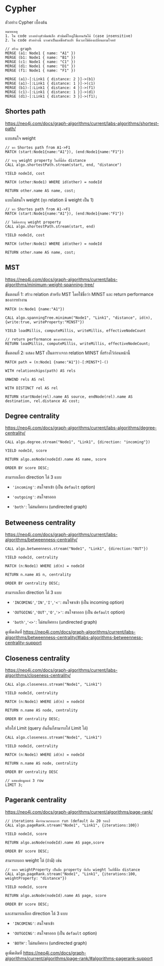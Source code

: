 # Cypher

ตัวอย่าง Cypher เบื้องต้น

`หมายเหตุ`  
`1. ใน code บางอย่างตัวพิมพ์เล็ก ตัวพิมพิ์ใหญ่ใช้แทนกันได้ (case insensitive)`  
`2. ใน code ตัวอย่างนี้ บางคำเป็นแค่ชื่อตัวแปร ซึ่งเวลาใช้ต้องเปลี่ยนตามโจทย์`

```
// สร้าง graph
MERGE (a1: Node1 { name: "A1" })
MERGE (b1: Node1 { name: "B1" })
MERGE (c1: Node1 { name: "C1" })
MERGE (d1: Node1 { name: "D1" })
MERGE (f1: Node1 { name: "F1" })

MERGE (a1)-[:Link1 { distance: 2 }]->(b1)
MERGE (a1)-[:Link1 { distance: 1 }]->(c1)
MERGE (b1)-[:Link1 { distance: 4 }]->(f1)
MERGE (c1)-[:Link1 { distance: 1 }]->(d1)
MERGE (d1)-[:Link1 { distance: 3 }]->(f1);
```

## Shortes path

https://neo4j.com/docs/graph-algorithms/current/labs-algorithms/shortest-path/

แบบสนใจ weight

```
// หา Shortes path from A1->F1
MATCH (start:Node1{name:"A1"}), (end:Node1{name:"F1"})

// ระบุ weight property ในที่นี้คือ distance
CALL algo.shortestPath.stream(start, end, "distance")

YIELD nodeId, cost

MATCH (other:Node1) WHERE id(other) = nodeId

RETURN other.name AS name, cost;
```

แบบไม่สนใจ weight (ทุก relation มี weight เป็น 1)

```
// หา Shortes path from A1->F1
MATCH (start:Node1{name:"A1"}), (end:Node1{name:"F1"})

// ไม่ต้องระบุ weight property
CALL algo.shortestPath.stream(start, end)

YIELD nodeId, cost

MATCH (other:Node1) WHERE id(other) = nodeId

RETURN other.name AS name, cost;
```

## MST

https://neo4j.com/docs/graph-algorithms/current/labs-algorithms/minimum-weight-spanning-tree/

ขั้นตอนที่ 1: สร้าง relation สำหรับ MST โดยใช้ชื่อว่า MINST และ return performance ของการทำงาน

```
MATCH (n:Node1 {name:"A1"})

CALL algo.spanningTree.minimum("Node1", "Link1", "distance", id(n), {write:true, writeProperty:"MINST"})

YIELD loadMillis, computeMillis, writeMillis, effectiveNodeCount

// return performance ของการทำงาน
RETURN loadMillis, computeMillis, writeMillis, effectiveNodeCount;
```

ขั้นตอนที่ 2: แสดง MST เป็นตารางจาก relation MINST ที่สร้างไว้ก่อนหน้านี้

```
MATCH path = (n:Node1 {name:"A1"})-[:MINST*]-()

WITH relationships(path) AS rels

UNWIND rels AS rel

WITH DISTINCT rel AS rel

RETURN startNode(rel).name AS source, endNode(rel).name AS destination, rel.distance AS cost;
```

## Degree centrality

https://neo4j.com/docs/graph-algorithms/current/labs-algorithms/degree-centrality/

```
CALL algo.degree.stream("Node1", "Link1", {direction: "incoming"})

YIELD nodeId, score

RETURN algo.asNode(nodeId).name AS name, score

ORDER BY score DESC;
```

สามารถเลือก direction ได้ 3 แบบ

- `'incoming'`: สนใจขาเข้า (เป็น `default` option)

- `'outgoing'`: สนใจขาออก

- `'both'`: ไม่สนทิศทาง (undirected graph)


## Betweeness centrality

https://neo4j.com/docs/graph-algorithms/current/labs-algorithms/betweenness-centrality/

```
CALL algo.betweenness.stream("Node1", "Link1", {direction:"OUT"})

YIELD nodeId, centrality

MATCH (n:Node1) WHERE id(n) = nodeId

RETURN n.name AS n, centrality

ORDER BY centrality DESC;
```

สามารถเลือก direction ได้ 3 แบบ

- `'INCOMING'`,`'IN'`,`'I'`,`'<'`: สนใจขาเข้า (เป็น incoming option)

- `'OUTGOING'`,`'OUT'`,`'O'`,`'>'`: สนใจขาออก (เป็น `default` option)

- `'both'`,`'<>'`: ไม่สนทิศทาง (undirected graph)


ดูเพิ่มเติมที่ https://neo4j.com/docs/graph-algorithms/current/labs-algorithms/betweenness-centrality/#labs-algorithms-betweenness-centrality-support

## Closeness centrality

https://neo4j.com/docs/graph-algorithms/current/labs-algorithms/closeness-centrality/

```
CALL algo.closeness.stream("Node1", "Link1")

YIELD nodeId, centrality

MATCH (n:Node1) WHERE id(n) = nodeId

RETURN n.name AS node, centrality

ORDER BY centrality DESC;
```

หรือใส่ Limit (query อันอื่นก็สามารถใส่ Limit ได้)

```
CALL algo.closeness.stream("Node1", "Link1")

YIELD nodeId, centrality

MATCH (n:Node1) WHERE id(n) = nodeId

RETURN n.name AS node, centrality

ORDER BY centrality DESC

// แสดงข้อมูลแค่ 3 row
LIMIT 3;
```

## Pagerank centrality

https://neo4j.com/docs/graph-algorithms/current/algorithms/page-rank/


```
// iterations คือจำนวนรอบการ run (default คือ 20 รอบ)
CALL algo.pageRank.stream("Node1", "Link1", {iterations:100})

YIELD nodeId, score

RETURN algo.asNode(nodeId).name AS page,score

ORDER BY score DESC;
```

สามารถบอก weight ได้ (ถ้ามี) เช่น

```
// บอก weightProperty เป็นชื่อ property ที่เก็บ wieght ในที่นีั้คือ distance
CALL algo.pageRank.stream("Node1", "Link1", {iterations:100, weightProperty: "distance"})

YIELD nodeId, score

RETURN algo.asNode(nodeId).name AS page, score

ORDER BY score DESC;
```

และสามารถเลือก direction ได้ 3 แบบ

- `'INCOMING'`: สนใจขาเข้า

- `'OUTGOING'`: สนใจขาออก (เป็น `default` option)

- `'BOTH'`: ไม่สนทิศทาง (undirected graph)

ดูเพิ่มเติมที่ https://neo4j.com/docs/graph-algorithms/current/algorithms/page-rank/#algorithms-pagerank-support
